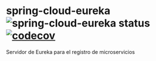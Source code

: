 # spring-cloud-eureka ![spring-cloud-eureka status](https://travis-ci.org/dbgjerez/spring-cloud-eureka.svg?branch=master)[![codecov](https://codecov.io/gh/dbgjerez/spring-cloud-eureka/branch/develop/graph/badge.svg)](https://codecov.io/gh/dbgjerez/spring-cloud-eureka)
Servidor de Eureka para el registro de microservicios
